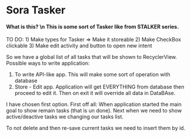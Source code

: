 <div><h1>Sora Tasker</h1></div>
<h4>What is this? \n This is some sort of Tasker like from STALKER series.</h4>
TO DO:
1) Make types for Tasker => Make it storeable
2) Make CheckBox clickable
3) Make edit activity and button to open new intent


So we have a global list of all tasks that will be shown to RecyclerView. 
Possible ways to write application:
1) To write API-like app. This will make some sort of operation with database
2) Store - Edit app. Application will get EVERYTHING from database then proceed to edit it. Then on exit it will override all data in DataBAse. 

I have chosen first option. 
First off all: When application started the main goal to show remain tasks (that is un done).
Next when we need to show active/deactive tasks we changing our tasks list.



To not delete and then re-save current tasks we need to insert them by id.